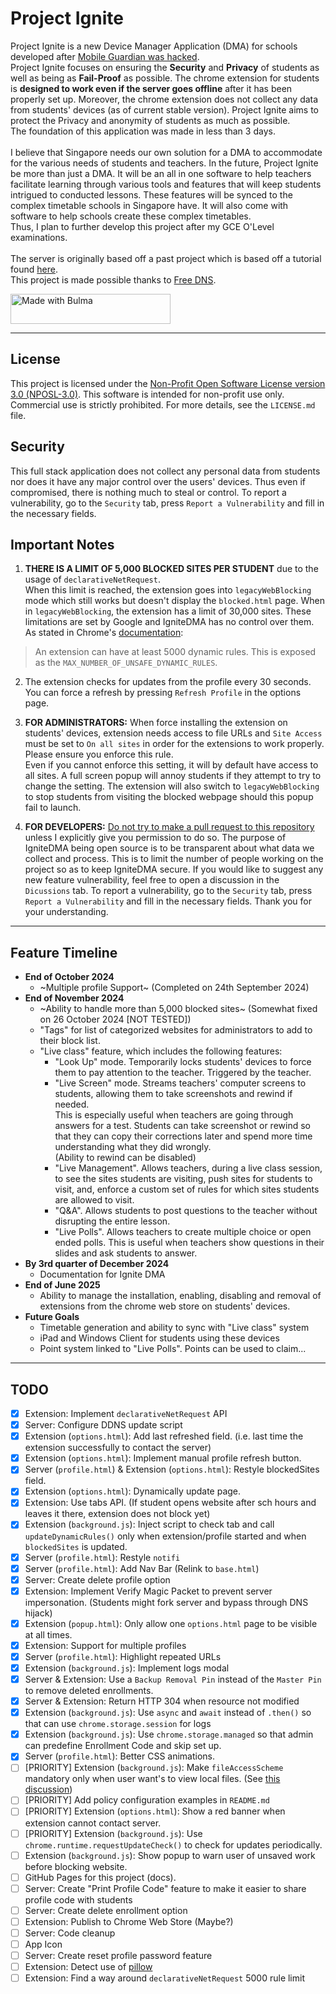 # Project Ignite
Project Ignite is a new Device Manager Application (DMA) for schools developed after [Mobile Guardian was hacked](https://www.channelnewsasia.com/singapore/mobile-guardian-application-remove-cybersecurity-incident-moe-4526676).
<br>
Project Ignite focuses on ensuring the **Security** and **Privacy** of students as well as being as **Fail-Proof** as possible. The chrome extension for students is **designed to work even if the server goes offline** after it has been properly set up. Moreover, the chrome extension does not collect any data from students' devices (as of current stable version). Project Ignite aims to protect the Privacy and anonymity of students as much as possible.
<br>
The foundation of this application was made in less than 3 days.
<br><br>
I believe that Singapore needs our own solution for a DMA to accommodate for the various needs of students and teachers. In the future, Project Ignite be more than just a DMA. It will be an all in one software to help teachers facilitate learning through various tools and features that will keep students intrigued to conducted lessons. These features will be synced to the complex timetable schools in Singapore have. It will also come with software to help schools create these complex timetables.
<br>
Thus, I plan to further develop this project after my GCE O'Level examinations.<br>
<br>
The server is originally based off a past project which is based off a tutorial found [here](https://www.digitalocean.com/community/tutorials/how-to-add-authentication-to-your-app-with-flask-login).
<br>
This project is made possible thanks to [Free DNS](https://freedns.afraid.org/).

<a href="https://bulma.io">
  <img src="https://bulma.io/assets/images/made-with-bulma.png" alt="Made with Bulma" width="256" height="48">
</a>

****
## License
This project is licensed under the [Non-Profit Open Software License version 3.0 (NPOSL-3.0)](https://opensource.org/license/nposl-3-0). This software is intended for non-profit use only. Commercial use is strictly prohibited. For more details, see the `LICENSE.md` file.

## Security
This full stack application does not collect any personal data from students nor does it have any major control over the users' devices. Thus even if compromised, there is nothing much to steal or control. To report a vulnerability, go to the `Security` tab, press `Report a Vulnerability` and fill in the necessary fields.

## Important Notes
1. **THERE IS A LIMIT OF 5,000 BLOCKED SITES PER STUDENT** due to the usage of `declarativeNetRequest`.<br>
When this limit is reached, the extension goes into `legacyWebBlocking` mode which still works but doesn't display the `blocked.html` page. When in `legacyWebBlocking`, the extension has a limit of 30,000 sites. These limitations are set by Google and IgniteDMA has no control over them.<br>
As stated in Chrome's [documentation](https://developer.chrome.com/docs/extensions/reference/api/declarativeNetRequest#dynamic-rules):
  > An extension can have at least 5000 dynamic rules. This is exposed as the `MAX_NUMBER_OF_UNSAFE_DYNAMIC_RULES`.


2. The extension checks for updates from the profile every 30 seconds. You can force a refresh by pressing `Refresh Profile` in the options page.

3. **FOR ADMINISTRATORS:** When force installing the extension on students' devices, extension needs access to file URLs and `Site Access` must be set to `On all sites` in order for the extensions to work properly. Please ensure you enforce this rule.<br>
Even if you cannot enforce this setting, it will by default have access to all sites. A full screen popup will annoy students if they attempt to try to change the setting. The extension will also switch to `legacyWebBlocking` to stop students from visiting the blocked webpage should this popup fail to launch.

4. **FOR DEVELOPERS:** <ins>Do not try to make a pull request to this repository</ins> unless I explicitly give you permission to do so. The purpose of IgniteDMA being open source is to be transparent about what data we collect and process. This is to limit the number of people working on the project so as to keep IgniteDMA secure. If you would like to suggest any new feature vulnerability, feel free to open a discussion in the `Dicussions` tab. To report a vulnerability, go to the `Security` tab, press `Report a Vulnerability` and fill in the necessary fields. Thank you for your understanding.

****
## Feature Timeline
- **End of October 2024**
  - ~Multiple profile Support~ (Completed on 24th September 2024)
- **End of November 2024**
  - ~Ability to handle more than 5,000 blocked sites~ (Somewhat fixed on 26 October 2024 [NOT TESTED])
  - "Tags" for list of categorized websites for administrators to add to their block list.
  - "Live class" feature, which includes the following features:
    - "Look Up" mode. Temporarily locks students' devices to force them to pay attention to the teacher. Triggered by the teacher.
    - "Live Screen" mode. Streams teachers' computer screens to students, allowing them to take screenshots and rewind if needed. <br>This is especially useful when teachers are going through answers for a test. Students can take screenshot or rewind so that they can copy their corrections later and spend more time understanding what they did wrongly.<br>(Ability to rewind can be disabled)
    - "Live Management". Allows teachers, during a live class session, to see the sites students are visiting, push sites for students to visit, and, enforce a custom set of rules for which sites students are allowed to visit.
    - "Q&A". Allows students to post questions to the teacher without disrupting the entire lesson.
    - "Live Polls". Allows teachers to create multiple choice or open ended polls. This is useful when teachers show questions in their slides and ask students to answer.
- **By 3rd quarter of December 2024**
  - Documentation for Ignite DMA
- **End of June 2025**
  - Ability to manage the installation, enabling, disabling and removal of extensions from the chrome web store on students' devices.
- **Future Goals**
  - Timetable generation and ability to sync with "Live class" system
  - iPad and Windows Client for students using these devices
  - Point system linked to "Live Polls". Points can be used to claim...

****
## TODO
- [x] Extension: Implement `declarativeNetRequest` API
- [x] Server: Configure DDNS update script
- [x] Extension (`options.html`): Add last refreshed field. (i.e. last time the extension successfully to contact the server)
- [x] Extension (`options.html`): Implement manual profile refresh button.
- [x] Server (`profile.html`) & Extension (`options.html`): Restyle blockedSites field.
- [x] Extension (`options.html`): Dynamically update page.
- [x] Extension: Use tabs API. (If student opens website after sch hours and leaves it there, extension does not block yet)
- [x] Extension (`background.js`): Inject script to check tab and call `updateDynamicRules()` only when extension/profile started and when `blockedSites` is updated.
- [x] Server (`profile.html`): Restyle `notifi`
- [x] Server (`profile.html`): Add Nav Bar (Relink to `base.html`)
- [x] Server: Create delete profile option
- [x] Extension: Implement Verify Magic Packet to prevent server impersonation. (Students might fork server and bypass through DNS hijack)
- [x] Extension (`popup.html`): Only allow one `options.html` page to be visible at all times.
- [x] Extension: Support for multiple profiles
- [x] Server (`profile.html`): Highlight repeated URLs
- [x] Extension (`background.js`): Implement logs modal
- [x] Server & Extension: Use a `Backup Removal Pin` instead of the `Master Pin` to remove deleted enrollments.
- [x] Server & Extension: Return HTTP 304 when resource not modified
- [x] Extension (`background.js`): Use `async` and `await` instead of `.then()` so that can use `chrome.storage.session` for logs
- [x] Extension (`background.js`): Use `chrome.storage.managed` so that admin can predefine Enrollment Code and skip set up.
- [x] Server (`profile.html`): Better CSS animations.
- [ ] [PRIORITY] Extension (`background.js`): Make `fileAccessScheme` mandatory only when user want's to view local files. (See [this discussion](https://issues.chromium.org/issues/40300638))
- [ ] [PRIORITY] Add policy configuration examples in `README.md`
- [ ] [PRIORITY] Extension (`options.html`): Show a red banner when extension cannot contact server.
- [ ] [PRIORITY] Extension (`background.js`): Use `chrome.runtime.requestUpdateCheck()` to check for updates periodically.
- [ ] Extension (`background.js`): Show popup to warn user of unsaved work before blocking website.
- [ ] GitHub Pages for this project (docs).
- [ ] Server: Create "Print Profile Code" feature to make it easier to share profile code with students
- [ ] Server: Create delete enrollment option
- [ ] Extension: Publish to Chrome Web Store (Maybe?)
- [ ] Server: Code cleanup
- [ ] App Icon
- [ ] Server: Create reset profile password feature
- [ ] Extension: Detect use of [pillow](https://github.com/S1monlol/pillow)
- [ ] Extension: Find a way around `declarativeNetRequest` 5000 rule limit
